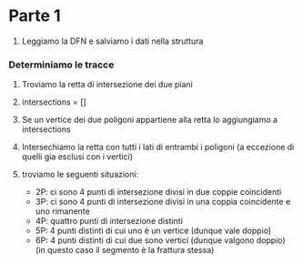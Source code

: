 # Parte 1
1) Leggiamo la DFN e salviamo i dati nella struttura

### Determiniamo le tracce
1) Troviamo la retta di intersezione dei due piani

2) intersections = []

3) Se un vertice dei due poligoni appartiene alla retta lo aggiungiamo a intersections

4) Intersechiamo la retta con tutti i lati di entrambi i poligoni (a eccezione di quelli gia esclusi con i vertici)

5) troviamo le seguenti situazioni:
    - 2P: ci sono 4 punti di intersezione divisi in due coppie coincidenti
    - 3P: ci sono 4 punti di intersezione divisi in una coppia coincidente e uno rimanente
    - 4P: quattro punti di intersezione distinti
    - 5P: 4 punti distinti di cui uno è un vertice (dunque vale doppio)
    - 6P: 4 punti distinti di cui due sono vertici (dunque valgono doppio) (in questo caso il segmento è la frattura stessa)